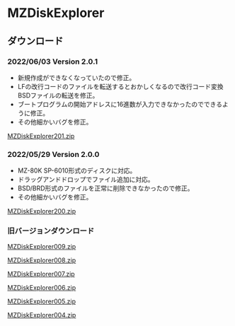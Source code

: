 # MZDiskExplorer

## ダウンロード

### 2022/06/03 Version 2.0.1

- 新規作成ができなくなっていたので修正。
- LFの改行コードのファイルを転送するとおかしくなるので改行コード変換BSDファイルの転送を修正。
- ブートプログラムの開始アドレスに16進数が入力できなかったのでできるように修正。
- その他細かいバグを修正。

[MZDiskExplorer201.zip](https://github.com/kuran-kuran/BasicConverter/raw/main/Release/MZDiskExplorer201.zip)

### 2022/05/29 Version 2.0.0

- MZ-80K SP-6010形式のディスクに対応。
- ドラッグアンドドロップでファイル追加に対応。
- BSD/BRD形式のファイルを正常に削除できなかったので修正。
- その他細かいバグを修正。

[MZDiskExplorer200.zip](https://github.com/kuran-kuran/BasicConverter/raw/main/Release/MZDiskExplorer200.zip)

### 旧バージョンダウンロード

[MZDiskExplorer009.zip](https://github.com/kuran-kuran/BasicConverter/raw/main/Download/MZDiskExplorer009.zip)

[MZDiskExplorer008.zip](https://github.com/kuran-kuran/BasicConverter/raw/main/Download/MZDiskExplorer008.zip)

[MZDiskExplorer007.zip](https://github.com/kuran-kuran/BasicConverter/raw/main/Download/MZDiskExplorer007.zip)

[MZDiskExplorer006.zip](https://github.com/kuran-kuran/BasicConverter/raw/main/Download/MZDiskExplorer006.zip)

[MZDiskExplorer005.zip](https://github.com/kuran-kuran/BasicConverter/raw/main/Download/MZDiskExplorer005.zip)

[MZDiskExplorer004.zip](https://github.com/kuran-kuran/BasicConverter/raw/main/Download/MZDiskExplorer004.zip)
